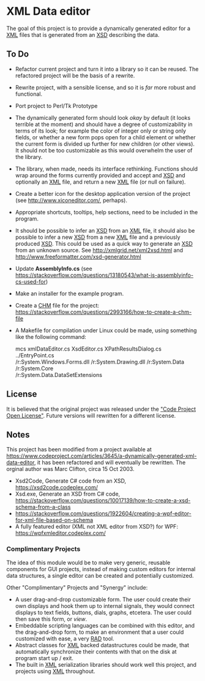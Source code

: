 # XML Data editor

The goal of this project is to provide a dynamically generated editor
for a [XML][] files that is generated from an [XSD][] describing the data.

## To Do

* Refactor current project and turn it into a library so it
can be reused. The refactored project will be the basis of
a rewrite.
* Rewrite project, with a sensible license, and so it is
*far* more robust and functional.
* Port project to Perl/Tk Prototype
* The dynamically generated form should look *okay* by default
(it looks terrible at the moment) and should have a degree of
customizability in terms of its look; for example the color
of integer only or string only fields, or whether a new
form pops open for a child element or whether the current form
is divided up further for new children (or other views). It
should not be too customizable as this would overwhelm the
user of the library.
* The library, when made, needs its interface rethinking. Functions
should wrap around the forms currently provided and accept and
[XSD][] and optionally an [XML][] file, and return a new [XML][]
file (or null on failure).
* Create a better icon for the desktop application version
of the project (see <http://www.xiconeditor.com/>, perhaps).
* Appropriate shortcuts, tooltips, help sections, need to
be included in the program.
* It should be possible to infer an [XSD][] from an [XML][] file, it
should also be possible to infer a new [XSD][] from a new [XML][]
file and a previously produced [XSD][]. This could be used as a quick
way to generate an [XSD][] from an unknown source. See 
<http://xmlgrid.net/xml2xsd.html> and <http://www.freeformatter.com/xsd-generator.html>
* Update **AssemblyInfo.cs** (see <https://stackoverflow.com/questions/13180543/what-is-assemblyinfo-cs-used-for>)
* Make an installer for the example program.
* Create a [CHM][] file for the project: <https://stackoverflow.com/questions/2993166/how-to-create-a-chm-file>
* A Makefile for compilation under Linux could be made, using something
like the following command:

	mcs xmlDataEditor.cs XsdEditor.cs XPathResultsDialog.cs ../EntryPoint.cs\
	/r:System.Windows.Forms.dll /r:System.Drawing.dll /r:System.Data\
	/r:System.Core\
	/r:System.Data.DataSetExtensions

## License

It is believed that the original project was released under the
["Code Project Open License"][]. Future versions will rewritten
for a different license.

## Notes

This project has been modified from a project available at 
<https://www.codeproject.com/articles/3645/a-dynamically-generated-xml-data-editor>,
it has been refactored and will eventually be rewritten. The
orginal author was Marc Clifton, circa 15 Oct 2003.

- Xsd2Code, Generate C# code from an XSD, <https://xsd2code.codeplex.com/>
- Xsd.exe, Generate an XSD from C# code, <https://stackoverflow.com/questions/10017139/how-to-create-a-xsd-schema-from-a-class>
- <https://stackoverflow.com/questions/1922604/creating-a-wpf-editor-for-xml-file-based-on-schema>
- A fully featured editor (XML not XML editor from XSD?) for WPF: <https://wpfxmleditor.codeplex.com/>

### Complimentary Projects

The idea of this module would be to make very generic, reusable components for GUI
projects, instead of making custom editors for internal data structures, a single
editor can be created and potentially customized.

Other "Complimentary" Projects and "Synergy" include:

* A user drag-and-drop customizable form. The user could create their own
displays and hook them up to internal signals, they would connect displays
to text fields, buttons, dials, graphs, etcetera. The user could then save
this form, or *view*.
* Embeddable scripting languages can be combined with this editor, and the
drag-and-drop form, to make an environment that a user could customized
with ease, a very [RAD][] tool.
* Abstract classes for [XML][] backed datastructures could be made, that
automatically synchronize their contents with that on the disk at program
start up / exit.
* The built in [XML][] serialization libraries should work well this project,
and projects using [XML][] throughout.

[XSD]: https://en.wikipedia.org/wiki/XML_Schema_(W3C)
[XML]: https://en.wikipedia.org/wiki/XML
["Code Project Open License"]:  https://en.wikipedia.org/wiki/Code_Project_Open_License
[RAD]: https://en.wikipedia.org/wiki/Rapid_application_development
[CHM]: https://en.wikipedia.org/wiki/Microsoft_Compiled_HTML_Help
